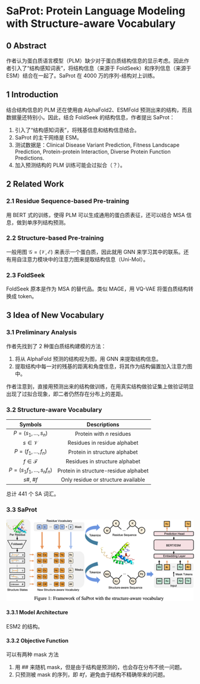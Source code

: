 # SaProt: Protein Language Modeling with Structure-aware Vocabulary

## 0 Abstract

作者认为蛋白质语言模型（PLM）缺少对于蛋白质结构信息的显示考虑。因此作者引入了“结构感知词表”，将结构信息（来源于 FoldSeek）和序列信息（来源于 ESM）结合在一起了。SaProt 在 4000 万的序列-结构对上训练。

## 1 Introduction

结合结构信息的 PLM 还在使用由 AlphaFold2、ESMFold 预测出来的结构，而且数据量还特别小。因此，结合 FoldSeek 的结构信息，作者提出 SaProt：
1. 引入了“结构感知词表”，将残基信息和结构信息结合。
2. SaProt 的主干网络是 ESM。
3. 测试数据是：Clinical Disease Variant Prediction, Fitness Landscape Prediction, Protein-protein Interaction, Diverse Protein Function Predictions.
4. 加入预测结构的 PLM 训练可能会过拟合（？）。

## 2 Related Work

### 2.1 Residue Sequence-based Pre-training

用 BERT 式的训练，使得 PLM 可以生成通用的蛋白质表征，还可以结合 MSA 信息，做到单序列结构预测。

### 2.2 Structure-based Pre-training

一般用图 $\mathcal{G}=(\mathcal{V}, \mathcal{E})$ 来表示一个蛋白质，因此就用 GNN 来学习其中的联系。还有用自注意力模块中的注意力图来提取结构信息（Uni-Mol）。

### 2.3 FoldSeek

FoldSeek 原本是作为 MSA 的替代品。类似 MAGE，用 VQ-VAE 将蛋白质结构转换成 token。

## 3 Idea of New Vocabulary

### 3.1 Preliminary Analysis

作者先找到了 2 种蛋白质结构建模的方法：
1. 将从 AlphaFold 预测的结构视为图，用 GNN 来提取结构信息。
2. 提取结构中每一对的残基的距离和角度信息，将其作为结构偏置加入注意力图中。

作者注意到，直接用预测出来的结构做训练，在用真实结构做验证集上做验证明显出现了过拟合现象，即二者仍然存在分布上的差距。

### 3.2 Structure-aware Vocabulary

|          Symbols          |             Descriptions              |
| :-----------------------: | :-----------------------------------: |
|    $P=(s_1,\dots,s_n)$    |       Protein with $n$ residues       |
|     $s\in\mathcal{V}$     |     Residues in residue alphabet      |
|    $P=(f_1,\dots,f_n)$    |     Protein in structure alphabet     |
|     $f\in\mathcal{F}$     |    Residues in structure alphabet     |
| $P=(s_1f_1,\dots,s_nf_n)$ | Protein in structure-residue alphabet |
|       $s\#$, $\#f$        |  Only residue or structure available  |
总计 441 个 SA 词汇。

### 3.3 SaProt


![saprot](images/saprot.png)

#### 3.3.1 Model Architecture

ESM2 的结构。

#### 3.3.2 Objective Function

可以有两种 mask 方法
1. 用 $\#\#$ 来随机 mask，但是由于结构是预测的，也会存在分布不统一问题。
2. 只预测被 mask 的序列，即 $\#f$，避免由于结构不精确带来的问题。
